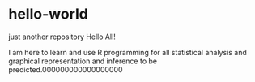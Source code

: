 # hello-world
just another repository
Hello All!


I am here to learn and use R programming for all statistical analysis and graphical representation and inference to be predicted.000000000000000000
